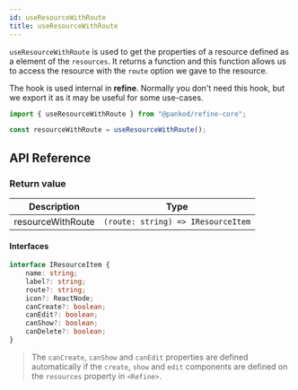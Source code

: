 ```yaml
---
id: useResourceWithRoute
title: useResourceWithRoute
---
```


`useResourceWithRoute` is used to get the properties of a resource defined as a element of the `resources`. It returns a function and this function allows us to access the resource with the `route` option we gave to the resource.

The hook is used internal in **refine**. Normally you don't need this hook, but we export it as it may be useful for some use-cases.

```ts
import { useResourceWithRoute } from "@pankod/refine-core";

const resourceWithRoute = useResourceWithRoute();
```

## API Reference

### Return value

| Description       | Type                               |
| ----------------- | ---------------------------------- |
| resourceWithRoute | `(route: string) => IResourceItem` |

#### Interfaces

```ts
interface IResourceItem {
    name: string;
    label?: string;
    route?: string;
    icon?: ReactNode;
    canCreate?: boolean;
    canEdit?: boolean;
    canShow?: boolean;
    canDelete?: boolean;
}
```

> The `canCreate`, `canShow` and `canEdit` properties are defined automatically if the `create`, `show` and `edit` components are defined on the `resources` property in `<Refine>`.

